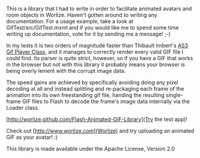This is a library that I had to write in order to facilitate animated avatars and room objects in Worlize.  Haven't gotten around to writing any documentation.  For a usage example, take a look at GifTest/src/GifTest.mxml and if you would like me to spend some time writing up documentation, vote for it by sending me a message! ;-)

In my tests it is two orders of magnitude faster than Thibault Imbert's [AS3 Gif Player Class](http://www.bytearray.org/?p=95), and it manages to correctly render every valid GIF file I could find.  Its parser is quite strict, however, so if you have a GIF that works in the browser but not with this library it probably means your browser is being overly lenient with the corrupt image data.

The speed gains are achieved by specifically avoiding doing any pixel decoding at all and instead splitting and re-packaging each frame of the animation into its own freestanding gif file, handing the resulting single-frame GIF files to Flash to decode the frame's image data internally via the Loader class.

[http://worlize.github.com/Flash-Animated-GIF-Library](Try the test app)!

Check out [http://www.worlize.com](Worlize) and try uploading an animated GIF as your avatar!  :)

This library is made available under the Apache License, Version 2.0
